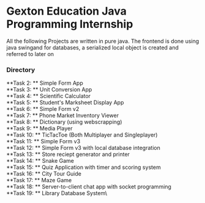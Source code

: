 # Gexton Education Java Programming Internship

All the following Projects are written in pure java. The frontend is done using java swingand for databases, a serialized local object is created and referred to later on


### Directory

**Task 2: ** Simple Form App\
**Task 3: ** Unit Conversion App\
**Task 4: ** Scientific Calculator\
**Task 5: ** Student's Marksheet Display App\
**Task 6: ** Simple Form v2\
**Task 7: ** Phone Market Inventory Viewer\
**Task 8: ** Dictionary (using webscrapping) \
**Task 9: ** Media Player\
**Task 10: ** TicTacToe (Both Multiplayer and Singleplayer)\
**Task 11: ** Simple Form v3\
**Task 12: ** Simple Form v3 with local database integration\
**Task 13: ** Store reciept generator and printer\
**Task 14: ** Snake Game\
**Task 15: ** Quiz Application with timer and scoring system\
**Task 16: ** City Tour Guide\
**Task 17: ** Maze Game\
**Task 18: ** Server-to-client chat app with socket programming\
**Task 19: ** Library Database System\
